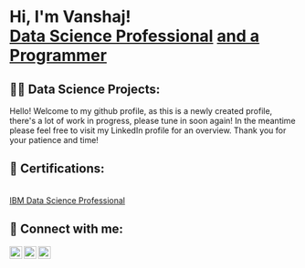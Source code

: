 <h1>Hi, I'm Vanshaj! <br/><a href="https://www.linkedin.com/in/vanshaj-jain-data-scientist">Data Science Professional</a> <a href="https://github.com/Vanshaj-AI">and a Programmer</a>

<h2>👨‍💻 Data Science Projects:</h2>
Hello! Welcome to my github profile, as this is a newly created profile, there's a lot of work in progress, please tune in soon again! In the meantime please feel free to visit my LinkedIn profile for an overview. Thank you for your patience and time!

<h2> 📜 Certifications:</h2>
<br/><a href="https://www.coursera.org/account/accomplishments/specialization/certificate/ZUSR5397Q76T">IBM Data Science Professional</a>


<h2> 🤳 Connect with me:</h2>

[<img align="left" alt="Vanshaj | YouTube" width="22px" src="https://cdn.jsdelivr.net/npm/simple-icons@v3/icons/youtube.svg" />][youtube]
[<img align="left" alt="Vanshaj | Personal Website" width="22px" src="https://cdn.jsdelivr.net/npm/simple-icons@v3/icons/github.svg" />][Personal Website]
[<img align="left" alt="Vanshaj | LinkedIn" width="22px" src="https://cdn.jsdelivr.net/npm/simple-icons@v3/icons/linkedin.svg" />][linkedin]

[Personal Website]: https://github.com/Vanshaj-AI
[youtube]: https://www.youtube.com/@DataWhispererAI
[linkedin]: https://linkedin.com/in/vanshaj-jain-data-scientist

<!--
**joshmadakor1/joshmadakor1** is a ✨ _special_ ✨ repository because its `README.md` (this file) appears on your GitHub profile.

Here are some ideas to get you started:

- 🔭 I’m currently working on ...
- 🌱 I’m currently learning ...
- 👯 I’m looking to collaborate on ...
- 🤔 I’m looking for help with ...
- 💬 Ask me about ...
- 📫 How to reach me: ...
- 😄 Pronouns: ...
- ⚡ Fun fact: ...
-->
